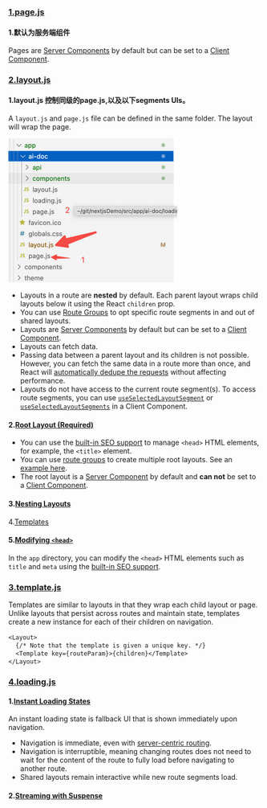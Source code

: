### [1.page.js](https://nextjs.org/docs/app/building-your-application/routing/pages-and-layouts#pages)

#### 1.默认为服务端组件

Pages are [Server Components](https://nextjs.org/docs/getting-started/react-essentials) by default but can be set to a [Client Component](https://nextjs.org/docs/getting-started/react-essentials#client-components).



### [2.layout.js](https://nextjs.org/docs/app/building-your-application/routing/pages-and-layouts#layouts)

#### 1.layout.js 控制同级的page.js,以及以下segments UIs。

A `layout.js` and `page.js` file can be defined in the same folder. The layout will wrap the page.



<img src="../../../../image/image-20230731210531234.png" alt="image-20230731210531234" style="zoom:50%;" />

- Layouts in a route are **nested** by default. Each parent layout wraps child layouts below it using the React `children` prop.
- You can use [Route Groups](https://nextjs.org/docs/app/building-your-application/routing/route-groups) to opt specific route segments in and out of shared layouts.
- Layouts are [Server Components](https://nextjs.org/docs/getting-started/react-essentials) by default but can be set to a [Client Component](https://nextjs.org/docs/getting-started/react-essentials#client-components).
- Layouts can fetch data.
- Passing data between a parent layout and its children is not possible. However, you can fetch the same data in a route more than once, and React will [automatically dedupe the requests](https://nextjs.org/docs/app/building-your-application/data-fetching#automatic-fetch-request-deduping) without affecting performance.
- Layouts do not have access to the current route segment(s). To access route segments, you can use [`useSelectedLayoutSegment`](https://nextjs.org/docs/app/api-reference/functions/use-selected-layout-segment) or [`useSelectedLayoutSegments`](https://nextjs.org/docs/app/api-reference/functions/use-selected-layout-segments) in a Client Component.

#### 2.[Root Layout (Required)](https://nextjs.org/docs/app/building-your-application/routing/pages-and-layouts#root-layout-required)

- You can use the [built-in SEO support](https://nextjs.org/docs/app/building-your-application/optimizing/metadata) to manage `<head>` HTML elements, for example, the `<title>` element.
- You can use [route groups](https://nextjs.org/docs/app/building-your-application/routing/route-groups) to create multiple root layouts. See an [example here](https://nextjs.org/docs/app/building-your-application/routing/route-groups#creating-multiple-root-layouts).
- The root layout is a [Server Component](https://nextjs.org/docs/getting-started/react-essentials) by default and **can not** be set to a [Client Component](https://nextjs.org/docs/getting-started/react-essentials#client-components).

#### 3.[Nesting Layouts](https://nextjs.org/docs/app/building-your-application/routing/pages-and-layouts#nesting-layouts)

4.[Templates](https://nextjs.org/docs/app/building-your-application/routing/pages-and-layouts#templates)

#### 5.[Modifying `<head>`](https://nextjs.org/docs/app/building-your-application/routing/pages-and-layouts#modifying-head)

In the `app` directory, you can modify the `<head>` HTML elements such as `title` and `meta` using the [built-in SEO support](https://nextjs.org/docs/app/building-your-application/optimizing/metadata).

### [3.template.js](https://nextjs.org/docs/app/building-your-application/routing/pages-and-layouts#templates)

Templates are similar to layouts in that they wrap each child layout or page. Unlike layouts that persist across routes and maintain state, templates create a new instance for each of their children on navigation.

```
<Layout>
  {/* Note that the template is given a unique key. */}
  <Template key={routeParam}>{children}</Template>
</Layout>
```

### [4.loading.js](https://nextjs.org/docs/app/building-your-application/routing/loading-ui-and-streaming)

#### 1.[Instant Loading States](https://nextjs.org/docs/app/building-your-application/routing/loading-ui-and-streaming#instant-loading-states)

An instant loading state is fallback UI that is shown immediately upon navigation.

- Navigation is immediate, even with [server-centric routing](https://nextjs.org/docs/app/building-your-application/routing/linking-and-navigating#how-routing-and-navigation-works).
- Navigation is interruptible, meaning changing routes does not need to wait for the content of the route to fully load before navigating to another route.
- Shared layouts remain interactive while new route segments load.

#### 2.[Streaming with Suspense](https://nextjs.org/docs/app/building-your-application/routing/loading-ui-and-streaming#streaming-with-suspense)
